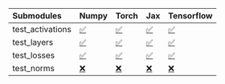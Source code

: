 | Submodules       | Numpy                                                                                                                           | Torch                                                                                                                           | Jax                                                                                                                             | Tensorflow                                                                                                                      |
|:-----------------|:--------------------------------------------------------------------------------------------------------------------------------|:--------------------------------------------------------------------------------------------------------------------------------|:--------------------------------------------------------------------------------------------------------------------------------|:--------------------------------------------------------------------------------------------------------------------------------|
| test_activations | <a href="https://github.com/unifyai/ivy/runs/7855204397?check_suite_focus=true" rel="noopener noreferrer" target="_blank">✅</a> | <a href="https://github.com/unifyai/ivy/runs/7855204967?check_suite_focus=true" rel="noopener noreferrer" target="_blank">✅</a> | <a href="https://github.com/unifyai/ivy/runs/7855205557?check_suite_focus=true" rel="noopener noreferrer" target="_blank">✅</a> | <a href="https://github.com/unifyai/ivy/runs/7855206139?check_suite_focus=true" rel="noopener noreferrer" target="_blank">✅</a> |
| test_layers      | <a href="https://github.com/unifyai/ivy/runs/7855204550?check_suite_focus=true" rel="noopener noreferrer" target="_blank">✅</a> | <a href="https://github.com/unifyai/ivy/runs/7855205095?check_suite_focus=true" rel="noopener noreferrer" target="_blank">✅</a> | <a href="https://github.com/unifyai/ivy/runs/7855205713?check_suite_focus=true" rel="noopener noreferrer" target="_blank">✅</a> | <a href="https://github.com/unifyai/ivy/runs/7855206289?check_suite_focus=true" rel="noopener noreferrer" target="_blank">✅</a> |
| test_losses      | <a href="https://github.com/unifyai/ivy/runs/7855204705?check_suite_focus=true" rel="noopener noreferrer" target="_blank">✅</a> | <a href="https://github.com/unifyai/ivy/runs/7855205230?check_suite_focus=true" rel="noopener noreferrer" target="_blank">✅</a> | <a href="https://github.com/unifyai/ivy/runs/7855205871?check_suite_focus=true" rel="noopener noreferrer" target="_blank">✅</a> | <a href="https://github.com/unifyai/ivy/runs/7855206423?check_suite_focus=true" rel="noopener noreferrer" target="_blank">✅</a> |
| test_norms       | <a href="https://github.com/unifyai/ivy/runs/7855204829?check_suite_focus=true" rel="noopener noreferrer" target="_blank">❌</a> | <a href="https://github.com/unifyai/ivy/runs/7855205385?check_suite_focus=true" rel="noopener noreferrer" target="_blank">❌</a> | <a href="https://github.com/unifyai/ivy/runs/7855206007?check_suite_focus=true" rel="noopener noreferrer" target="_blank">❌</a> | <a href="https://github.com/unifyai/ivy/runs/7855206586?check_suite_focus=true" rel="noopener noreferrer" target="_blank">❌</a> |